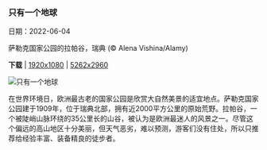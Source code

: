 ### 只有一个地球

日期：2022-06-04

萨勒克国家公园的拉帕谷，瑞典 (© Alena Vishina/Alamy)

**下载**  |  [1920x1080](https://cn.bing.com/th?id=OHR.RapadalenSNP_ZH-CN3018224759_1920x1080.jpg)  |  [5262x2960](https://cn.bing.com/th?id=OHR.RapadalenSNP_ZH-CN3018224759_UHD.jpg)

![只有一个地球](https://cn.bing.com/th?id=OHR.RapadalenSNP_ZH-CN3018224759_1920x1080.jpg "萨勒克国家公园的拉帕谷，瑞典 (© Alena Vishina/Alamy)")

在世界环境日，欧洲最古老的国家公园是欣赏大自然美景的适宜地点。萨勒克国家公园建于1909年，位于瑞典北部，拥有近2000平方公里的原始荒野。拉帕谷，一个被陡峭山脉环绕的35公里长的山谷，被认为是欧洲最迷人的风景之一。尽管这个偏远的高山地区十分美丽，但天气恶劣，难以预测，游客们没有住处，所以只推荐给经验丰富、装备精良的徒步者。
